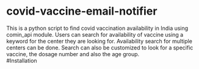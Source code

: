 # covid-vaccine-email-notifier
This is a python script to find covid vaccination availability in India using comin_api module. Users can search for availability of vaccine using a keyword for the center they are looking for. Availability search for multiple centers can be done. Search can also be customized to look for a specific vaccine, the dosage number and also the age group.  
#Installation

